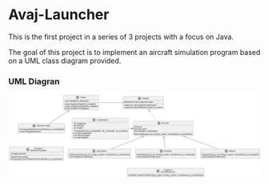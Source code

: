 # Avaj-Launcher

This is the first project in a series of 3 projects with a focus on Java.

The goal of this project is to implement an aircraft simulation program based on a UML class diagram provided.

### UML Diagran
![alt text](./avaj_uml.png)